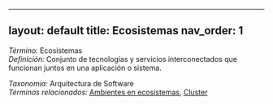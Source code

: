 
---
layout: default
title: Ecosistemas
nav_order: 1
---

*Término:* Ecosistemas  
*Definición:* Conjunto de tecnologías y servicios interconectados que funcionan juntos en una aplicación o sistema.

*Taxonomía:* Arquitectura de Software  
*Términos relacionados:* [Ambientes en ecosistemas](https://maleniski.github.io/diccionario-angl-tec-mx/docs/alfabeticamente/A/ambientes-en-ecosistemas/), [Cluster](https://maleniski.github.io/diccionario-angl-tec-mx/docs/alfabeticamente/C/cluster/)
